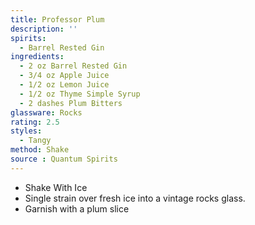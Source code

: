```yaml
---
title: Professor Plum
description: ''
spirits:
  - Barrel Rested Gin
ingredients:
  - 2 oz Barrel Rested Gin
  - 3/4 oz Apple Juice
  - 1/2 oz Lemon Juice
  - 1/2 oz Thyme Simple Syrup
  - 2 dashes Plum Bitters
glassware: Rocks
rating: 2.5
styles:
  - Tangy
method: Shake
source : Quantum Spirits
---
```


- Shake With Ice
- Single strain over fresh ice into a vintage rocks glass.
- Garnish with a plum slice